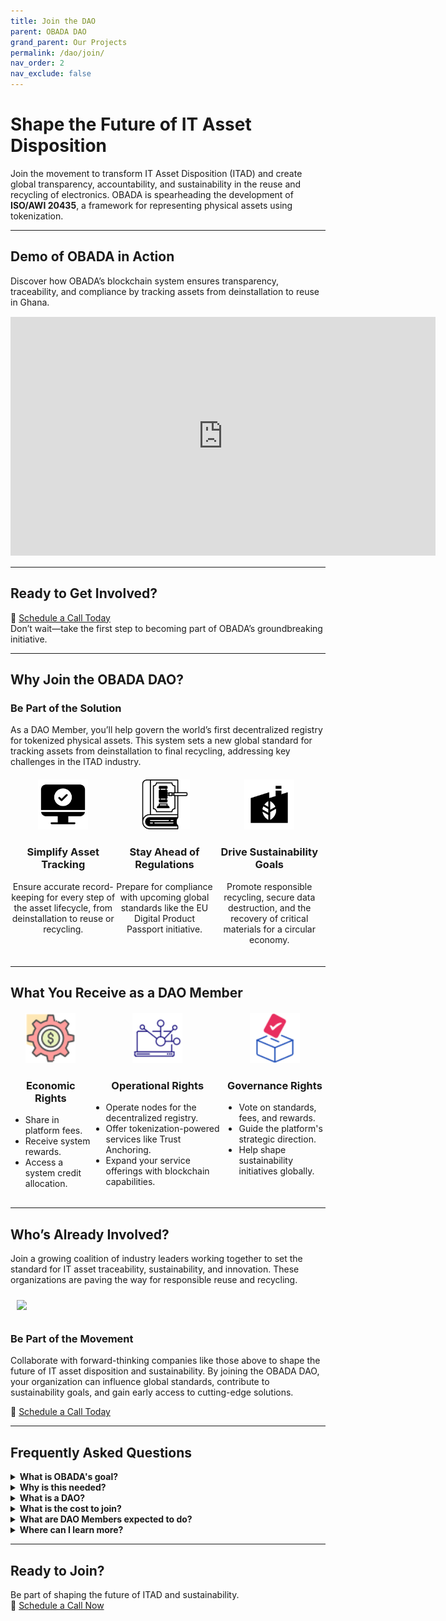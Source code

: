 ```yaml
--- 
title: Join the DAO
parent: OBADA DAO
grand_parent: Our Projects
permalink: /dao/join/
nav_order: 2
nav_exclude: false
---
```


# **Shape the Future of IT Asset Disposition**

Join the movement to transform IT Asset Disposition (ITAD) and create global transparency, accountability, and sustainability in the reuse and recycling of electronics. OBADA is spearheading the development of **ISO/AWI 20435**, a framework for representing physical assets using tokenization.

---
## **Demo of OBADA in Action**
Discover how OBADA’s blockchain system ensures transparency, traceability, and compliance by tracking assets from deinstallation to reuse in Ghana.

<div style="align-content:center; margin: 15px 0;">
<iframe width="680" height="382" src="https://www.youtube.com/embed/NHYf5NHNor4" title="OBADA Demo Video" frameborder="0" allow="accelerometer; autoplay; clipboard-write; encrypted-media; gyroscope; picture-in-picture; web-share" allowfullscreen></iframe>
</div>

---

## **Ready to Get Involved?**

📅 [Schedule a Call Today](https://calendar.app.google/81DC9HAdBcm6CCtS8)  
Don’t wait—take the first step to becoming part of OBADA’s groundbreaking initiative.

---

## **Why Join the OBADA DAO?**
### **Be Part of the Solution**
As a DAO Member, you’ll help govern the world’s first decentralized registry for tokenized physical assets. This system sets a new global standard for tracking assets from deinstallation to final recycling, addressing key challenges in the ITAD industry.
<br/>
<div style="display: flex; justify-content: space-around; margin: 20px 0;">
<div style="text-align: center; max-width: 280px;">
<img src="/assets/images/simplify-tracking.png" alt="Simplify Tracking" width="80" height="80">
<h3>Simplify Asset Tracking</h3>
<p>Ensure accurate record-keeping for every step of the asset lifecycle, from deinstallation to reuse or recycling.</p>
</div>

<div style="text-align: center; max-width: 280px;">
<img src="/assets/images/regulations.png" alt="Stay Ahead of Regulations" width="80" height="80">
<h3>Stay Ahead of Regulations</h3>
<p>Prepare for compliance with upcoming global standards like the EU Digital Product Passport initiative.</p>
</div>

<div style="text-align: center; max-width: 280px;">
<img src="/assets/images/sustainability.png" alt="Drive Sustainability Goals" width="80" height="80">
<h3>Drive Sustainability Goals</h3>
<p>Promote responsible recycling, secure data destruction, and the recovery of critical materials for a circular economy.</p>
</div>
</div>

---
## What You Receive as a DAO Member

<div style="display: flex; justify-content: space-around; margin: 20px 0;">
  <div style="text-align: center; max-width: 280px;">
    <img src="/assets/images/economic.png" alt="Economic Rights" width="80" height="80">
    <h3>Economic Rights</h3>
    <ul style="text-align: left; margin: 10px auto;">
      <li>Share in platform fees.</li>
      <li>Receive system rewards.</li>
      <li>Access a system credit allocation.</li>
    </ul>
  </div>

  <div style="text-align: center; max-width: 280px;">
    <img src="/assets/images/operational.png" alt="Operational Rights" width="80" height="80">
    <h3>Operational Rights</h3>
    <ul style="text-align: left; margin: 10px auto;">
      <li>Operate nodes for the decentralized registry.</li>
      <li>Offer tokenization-powered services like Trust Anchoring.</li>
      <li>Expand your service offerings with blockchain capabilities.</li>
    </ul>
  </div>

  <div style="text-align: center; max-width: 280px;">
    <img src="/assets/images/governance.png" alt="Governance Rights" width="80" height="80">
    <h3>Governance Rights</h3>
    <ul style="text-align: left; margin: 10px auto;">
      <li>Vote on standards, fees, and rewards.</li>
      <li>Guide the platform's strategic direction.</li>
      <li>Help shape sustainability initiatives globally.</li>
    </ul>
  </div>
</div>

---
## **Who’s Already Involved?**

Join a growing coalition of industry leaders working together to set the standard for IT asset traceability, sustainability, and innovation. These organizations are paving the way for responsible reuse and recycling.

<img style="padding:10px;max-width:500px;" src="../member-logos/dao-mem-logos-jan-2025.png">

### **Be Part of the Movement**

Collaborate with forward-thinking companies like those above to shape the future of IT asset disposition and sustainability. By joining the OBADA DAO, your organization can influence global standards, contribute to sustainability goals, and gain early access to cutting-edge solutions.

📅 [Schedule a Call Today](https://calendar.app.google/81DC9HAdBcm6CCtS8)

---

## **Frequently Asked Questions**

<details>
  <summary><strong>What is OBADA's goal?</strong></summary>
  <div>
    OBADA is creating a blockchain-powered registry to securely track physical assets throughout their lifecycle. This system facilitates reuse, recycling, and responsible end-of-life management of IT equipment.
  </div>
</details>

<details>
  <summary><strong>Why is this needed?</strong></summary>
  <div>
    OBADA addresses key challenges in ITAD, including:  
    - Poor tracking and siloed data on electronic devices.  
    - Low recycling rates and improper disposal.  
    - Chain-of-custody issues leading to fraud.  
    - Environmental damage caused by e-waste.  
    Our decentralized system ensures accountability, compliance, and sustainability.
  </div>
</details>

<details>
  <summary><strong>What is a DAO?</strong></summary>
  <div>
    A Decentralized Autonomous Organization (DAO) allows members to govern collaboratively, with no central authority. OBADA’s DAO members drive decisions on standards, updates, fees, and rewards.
  </div>
</details>

<details>
  <summary><strong>What is the cost to join?</strong></summary>
  <div>
    DAO membership seats are priced at a one-time fee of $6,500, plus a $15 bank charge. Pricing and included benefits may adjust after every 10 seats are filled.
  </div>
</details>

<details>
  <summary><strong>What are DAO Members expected to do?</strong></summary>
  <div>
    DAO members vote on platform updates, operate blockchain nodes (or ensure one is operated on their behalf), and actively advocate for system adoption.
  </div>
</details>

<details>
  <summary><strong>Where can I learn more?</strong></summary>
  <div>
    Please <a href="mailto:adam@obada.io">contact Adam Cirrone</a> to schedule a call and discuss your questions.
  </div>
</details>

---

## **Ready to Join?**

Be part of shaping the future of ITAD and sustainability.  
📅 [Schedule a Call Now](https://calendar.app.google/81DC9HAdBcm6CCtS8)

